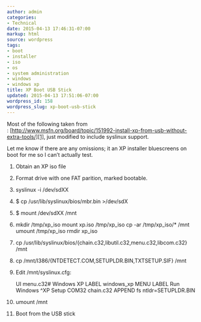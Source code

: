 ```yaml
---
author: admin
categories:
- Technical
date: 2015-04-13 17:46:31-07:00
markup: html
source: wordpress
tags:
- boot
- installer
- iso
- os
- system administration
- windows
- windows xp
title: XP Boot USB Stick
updated: 2015-04-13 17:51:06-07:00
wordpress_id: 158
wordpress_slug: xp-boot-usb-stick
---
```

Most of the following taken from : [http://www.msfn.org/board/topic/151992-install-xp-from-usb-without-extra-tools/][1], just modified to include syslinux support.

Let me know if there are any omissions; it an XP installer bluescreens on boot for me so I can’t actually test.

1.  Obtain an XP iso file
2.  Format drive with one FAT parition, marked bootable.
3.  syslinux -i /dev/sdXX
    
4.  $ cp /usr/lib/syslinux/bios/mbr.bin >/dev/sdX
    
5.  $ mount /dev/sdXX /mnt
    
6.  mkdir /tmp/xp\_iso
    mount xp.iso /tmp/xp\_iso
    cp -ar /tmp/xp\_iso/\* /mnt
    umount /tmp/xp\_iso
    rmdir xp\_iso
    
7.  cp /usr/lib/syslinux/bios/{chain.c32,libutil.c32,menu.c32,libcom.c32} /mnt
    
8.  cp /mnt/I386/{NTDETECT.COM,SETUPLDR.BIN,TXTSETUP.SIF} /mnt
    
9.  Edit /mnt/syslinux.cfg:
    
    UI menu.c32# Windows XP
    LABEL windows\_xp
    MENU LABEL Run Windows ^XP Setup
    COM32 chain.c32
    APPEND fs ntldr=SETUPLDR.BIN
    
10.  umount /mnt
    
11.  Boot from the USB stick

[1]: http://www.msfn.org/board/topic/151992-install-xp-from-usb-without-extra-tools/
